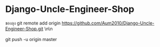 # Django-Uncle-Engineer-Shop
ของลุง
git remote add origin https://github.com/Aum2010/Django-Uncle-Engineer-Shop.git \n\n <br></br>
git push -u origin master
